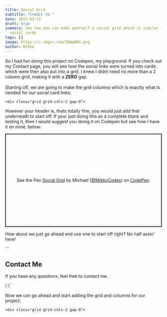 ```yaml
---
title: Social Grid
subtitle: "Credit to "
date: 2023-03-12
draft: true
summary: See how you can make yourself a social grid which is similar to having
  social cards
tags: []
image: https://i.imgur.com/ZKWqXRS.png
author: Mikko
---
```

S﻿o I had fun doing this project on Codepen, my playground. If you check out my Contact page,  you will see how the social links were turned into cards. which were then also put into a grid. I knew I didnt need no more than a 2 column grid, making it with a **ZERO** gap.\
\
Starting off, we are going to make the grid columns which is exactly what is needed for our social card links:

`<div class="grid grid-cols-2 gap-0">`

H﻿owever your header is, thats totally fine, you would just add that underneath to start off. If your just doing this as a complete blank and testing it, then I would suggest you doing it on Codepen but see how I have it on mine. below:

<p class="codepen" data-height="300" data-theme-id="dark" data-default-tab="html,result" data-slug-hash="JjapjZp" data-user="MikkoCodes" style="height: 300px; box-sizing: border-box; display: flex; align-items: center; justify-content: center; border: 2px solid; margin: 1em 0; padding: 1em;">
  <span>See the Pen <a href="https://codepen.io/MikkoCodes/pen/JjapjZp">
  Social Grid</a> by Michael (<a href="https://codepen.io/MikkoCodes">@MikkoCodes</a>)
  on <a href="https://codepen.io">CodePen</a>.</span>
</p>
<script async src="https://cpwebassets.codepen.io/assets/embed/ei.js"></script>









H﻿ow about we just go ahead and use one to start off right? No half assin' here!

\`\``<body class="bg-gray-900 text-gray-500 dark:text-neutral-600 container mx-auto min-h-screen pb-8 w-11/12 sm:pb-10 sm:w-9/12 md:w-7/12">

  <div class="space-y-2 pt-8 pb-16 md:space-y-5">
    <h2 class="text-white text-3xl">Contact Me</h2>
    <p>If you have any questions, feel free to contact me.</p>
  </div>\`\``

N﻿ow we can go ahead and start adding the grid and columns for our project:

`﻿<div class="grid grid-cols-2 gap-0">`